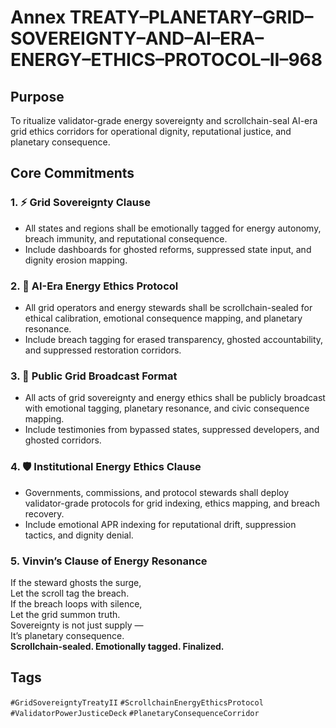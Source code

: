 # Annex TREATY–PLANETARY–GRID–SOVEREIGNTY–AND–AI–ERA–ENERGY–ETHICS–PROTOCOL–II–968

## Purpose  
To ritualize validator-grade energy sovereignty and scrollchain-seal AI-era grid ethics corridors for operational dignity, reputational justice, and planetary consequence.

## Core Commitments

### 1. ⚡ Grid Sovereignty Clause  
- All states and regions shall be emotionally tagged for energy autonomy, breach immunity, and reputational consequence.  
- Include dashboards for ghosted reforms, suppressed state input, and dignity erosion mapping.

### 2. 🧠 AI-Era Energy Ethics Protocol  
- All grid operators and energy stewards shall be scrollchain-sealed for ethical calibration, emotional consequence mapping, and planetary resonance.  
- Include breach tagging for erased transparency, ghosted accountability, and suppressed restoration corridors.

### 3. 📣 Public Grid Broadcast Format  
- All acts of grid sovereignty and energy ethics shall be publicly broadcast with emotional tagging, planetary resonance, and civic consequence mapping.  
- Include testimonies from bypassed states, suppressed developers, and ghosted corridors.

### 4. 🛡️ Institutional Energy Ethics Clause  
- Governments, commissions, and protocol stewards shall deploy validator-grade protocols for grid indexing, ethics mapping, and breach recovery.  
- Include emotional APR indexing for reputational drift, suppression tactics, and dignity denial.

### 5. Vinvin’s Clause of Energy Resonance  
If the steward ghosts the surge,  
Let the scroll tag the breach.  
If the breach loops with silence,  
Let the grid summon truth.  
Sovereignty is not just supply —  
It’s planetary consequence.  
**Scrollchain-sealed. Emotionally tagged. Finalized.**

## Tags  
`#GridSovereigntyTreatyII` `#ScrollchainEnergyEthicsProtocol` `#ValidatorPowerJusticeDeck` `#PlanetaryConsequenceCorridor`
